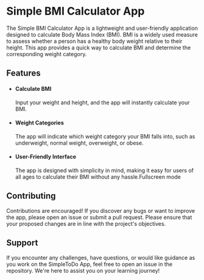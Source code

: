 
# Simple BMI Calculator App

The Simple BMI Calculator App is a lightweight and user-friendly application designed to calculate Body Mass Index (BMI). BMI is a widely used measure to assess whether a person has a healthy body weight relative to their height. This app provides a quick way to calculate BMI and determine the corresponding weight category.


## Features

- #### Calculate BMI
    Input your weight and height, and the app   will instantly calculate your BMI.
- #### Weight Categories 
    The app will indicate which weight category your BMI falls into, such as underweight, normal weight, overweight, or obese.
- #### User-Friendly Interface
    The app is designed with simplicity in mind, making it easy for users of all ages to calculate their BMI without any hassle.Fullscreen mode



## Contributing

Contributions are encouraged! If you discover any bugs or want to improve the app, please open an issue or submit a pull request. Please ensure that your proposed changes are in line with the project's objectives.


## Support

If you encounter any challenges, have questions, or would like guidance as you work on the SimpleToDo App, feel free to open an issue in the repository. We're here to assist you on your learning journey!

